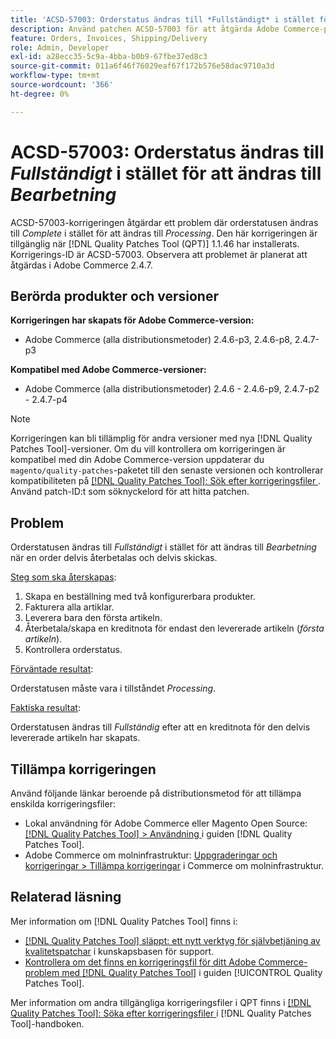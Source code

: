 ```yaml
---
title: 'ACSD-57003: Orderstatus ändras till *Fullständigt* i stället för att ändras till *Bearbetning*'
description: Använd patchen ACSD-57003 för att åtgärda Adobe Commerce-problemet där orderstatusen ändras till *Complete* i stället för att ändras till *Processing*.
feature: Orders, Invoices, Shipping/Delivery
role: Admin, Developer
exl-id: a28ecc35-5c9a-4bba-b0b9-67fbe37ed8c3
source-git-commit: 011a6f46f76029eaf67f172b576e58dac9710a3d
workflow-type: tm+mt
source-wordcount: '366'
ht-degree: 0%

---
```


# ACSD-57003: Orderstatus ändras till *Fullständigt* i stället för att ändras till *Bearbetning*

ACSD-57003-korrigeringen åtgärdar ett problem där orderstatusen ändras till *Complete* i stället för att ändras till *Processing*. Den här korrigeringen är tillgänglig när [!DNL Quality Patches Tool (QPT)] 1.1.46 har installerats. Korrigerings-ID är ACSD-57003. Observera att problemet är planerat att åtgärdas i Adobe Commerce 2.4.7.

## Berörda produkter och versioner

**Korrigeringen har skapats för Adobe Commerce-version:**

* Adobe Commerce (alla distributionsmetoder) 2.4.6-p3, 2.4.6-p8, 2.4.7-p3

**Kompatibel med Adobe Commerce-versioner:**

* Adobe Commerce (alla distributionsmetoder) 2.4.6 - 2.4.6-p9, 2.4.7-p2 - 2.4.7-p4

>[!NOTE]
>
>Korrigeringen kan bli tillämplig för andra versioner med nya [!DNL Quality Patches Tool]-versioner. Om du vill kontrollera om korrigeringen är kompatibel med din Adobe Commerce-version uppdaterar du `magento/quality-patches`-paketet till den senaste versionen och kontrollerar kompatibiliteten på [[!DNL Quality Patches Tool]: Sök efter korrigeringsfiler ](https://experienceleague.adobe.com/tools/commerce-quality-patches/index.html?lang=sv-SE). Använd patch-ID:t som söknyckelord för att hitta patchen.

## Problem

Orderstatusen ändras till *Fullständigt* i stället för att ändras till *Bearbetning* när en order delvis återbetalas och delvis skickas.

<u>Steg som ska återskapas</u>:

1. Skapa en beställning med två konfigurerbara produkter.
1. Fakturera alla artiklar.
1. Leverera bara den första artikeln.
1. Återbetala/skapa en kreditnota för endast den levererade artikeln (*första artikeln*).
1. Kontrollera orderstatus.

<u>Förväntade resultat</u>:

Orderstatusen måste vara i tillståndet _Processing_.

<u>Faktiska resultat</u>:

Orderstatusen ändras till *Fullständig* efter att en kreditnota för den delvis levererade artikeln har skapats.

## Tillämpa korrigeringen

Använd följande länkar beroende på distributionsmetod för att tillämpa enskilda korrigeringsfiler:

* Lokal användning för Adobe Commerce eller Magento Open Source: [[!DNL Quality Patches Tool] > Användning ](/help/tools/quality-patches-tool/usage.md) i guiden [!DNL Quality Patches Tool].
* Adobe Commerce om molninfrastruktur: [Uppgraderingar och korrigeringar > Tillämpa korrigeringar](https://experienceleague.adobe.com/docs/commerce-cloud-service/user-guide/develop/upgrade/apply-patches.html?lang=sv-SE) i Commerce om molninfrastruktur.

## Relaterad läsning

Mer information om [!DNL Quality Patches Tool] finns i:

* [[!DNL Quality Patches Tool] släppt: ett nytt verktyg för självbetjäning av kvalitetspatchar](https://experienceleague.adobe.com/sv/docs/commerce-operations/tools/quality-patches-tool/quality-patches-tool-to-self-serve-quality-patches) i kunskapsbasen för support.
* [Kontrollera om det finns en korrigeringsfil för ditt Adobe Commerce-problem med  [!DNL Quality Patches Tool]](/help/tools/quality-patches-tool/patches-available-in-qpt/check-patch-for-magento-issue-with-magento-quality-patches.md) i guiden [!UICONTROL Quality Patches Tool].


Mer information om andra tillgängliga korrigeringsfiler i QPT finns i [[!DNL Quality Patches Tool]: Söka efter korrigeringsfiler ](https://experienceleague.adobe.com/tools/commerce-quality-patches/index.html?lang=sv-SE) i [!DNL Quality Patches Tool]-handboken.
